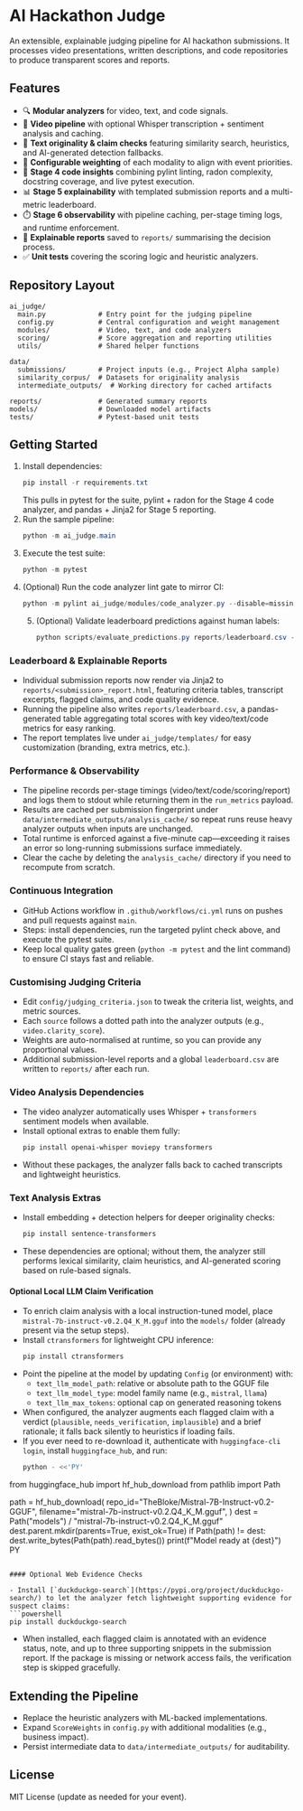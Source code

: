 # AI Hackathon Judge

An extensible, explainable judging pipeline for AI hackathon submissions. It processes video presentations, written descriptions, and code repositories to produce transparent scores and reports.

## Features

- 🔍 **Modular analyzers** for video, text, and code signals.
- 🎥 **Video pipeline** with optional Whisper transcription + sentiment analysis and caching.
- 📝 **Text originality & claim checks** featuring similarity search, heuristics, and AI-generated detection fallbacks.
- 🧮 **Configurable weighting** of each modality to align with event priorities.
- 🧪 **Stage 4 code insights** combining pylint linting, radon complexity, docstring coverage, and live pytest execution.
- 📊 **Stage 5 explainability** with templated submission reports and a multi-metric leaderboard.
- ⏱️ **Stage 6 observability** with pipeline caching, per-stage timing logs, and runtime enforcement.
- 📝 **Explainable reports** saved to `reports/` summarising the decision process.
- ✅ **Unit tests** covering the scoring logic and heuristic analyzers.

## Repository Layout

```
ai_judge/
  main.py             # Entry point for the judging pipeline
  config.py           # Central configuration and weight management
  modules/            # Video, text, and code analyzers
  scoring/            # Score aggregation and reporting utilities
  utils/              # Shared helper functions

data/
  submissions/        # Project inputs (e.g., Project Alpha sample)
  similarity_corpus/  # Datasets for originality analysis
  intermediate_outputs/  # Working directory for cached artifacts

reports/              # Generated summary reports
models/               # Downloaded model artifacts
tests/                # Pytest-based unit tests
```

## Getting Started

1. Install dependencies:
   ```powershell
   pip install -r requirements.txt
   ```
   This pulls in pytest for the suite, pylint + radon for the Stage 4 code analyzer, and pandas + Jinja2 for Stage 5 reporting.
2. Run the sample pipeline:
   ```powershell
   python -m ai_judge.main
   ```
3. Execute the test suite:
   ```powershell
   python -m pytest
   ```
4. (Optional) Run the code analyzer lint gate to mirror CI:
   ```powershell
   python -m pylint ai_judge/modules/code_analyzer.py --disable=missing-module-docstring,missing-function-docstring,too-many-locals,too-few-public-methods
   ```
   5. (Optional) Validate leaderboard predictions against human labels:
       ```powershell
       python scripts/evaluate_predictions.py reports/leaderboard.csv --label-column human_label
       ```

### Leaderboard & Explainable Reports

- Individual submission reports now render via Jinja2 to `reports/<submission>_report.html`, featuring criteria tables, transcript excerpts, flagged claims, and code quality evidence.
- Running the pipeline also writes `reports/leaderboard.csv`, a pandas-generated table aggregating total scores with key video/text/code metrics for easy ranking.
- The report templates live under `ai_judge/templates/` for easy customization (branding, extra metrics, etc.).

### Performance & Observability

- The pipeline records per-stage timings (video/text/code/scoring/report) and logs them to stdout while returning them in the `run_metrics` payload.
- Results are cached per submission fingerprint under `data/intermediate_outputs/analysis_cache/` so repeat runs reuse heavy analyzer outputs when inputs are unchanged.
- Total runtime is enforced against a five-minute cap—exceeding it raises an error so long-running submissions surface immediately.
- Clear the cache by deleting the `analysis_cache/` directory if you need to recompute from scratch.

### Continuous Integration

- GitHub Actions workflow in `.github/workflows/ci.yml` runs on pushes and pull requests against `main`.
- Steps: install dependencies, run the targeted pylint check above, and execute the pytest suite.
- Keep local quality gates green (`python -m pytest` and the lint command) to ensure CI stays fast and reliable.

### Customising Judging Criteria

- Edit `config/judging_criteria.json` to tweak the criteria list, weights, and metric sources.
- Each `source` follows a dotted path into the analyzer outputs (e.g., `video.clarity_score`).
- Weights are auto-normalised at runtime, so you can provide any proportional values.
- Additional submission-level reports and a global `leaderboard.csv` are written to `reports/` after each run.

### Video Analysis Dependencies

- The video analyzer automatically uses Whisper + `transformers` sentiment models when available.
- Install optional extras to enable them fully:
   ```powershell
   pip install openai-whisper moviepy transformers
   ```
- Without these packages, the analyzer falls back to cached transcripts and lightweight heuristics.

### Text Analysis Extras

- Install embedding + detection helpers for deeper originality checks:
   ```powershell
   pip install sentence-transformers
   ```
- These dependencies are optional; without them, the analyzer still performs lexical similarity, claim heuristics, and AI-generated scoring based on rule-based signals.

#### Optional Local LLM Claim Verification

- To enrich claim analysis with a local instruction-tuned model, place `mistral-7b-instruct-v0.2.Q4_K_M.gguf` into the `models/` folder (already present via the setup steps).
- Install `ctransformers` for lightweight CPU inference:
   ```powershell
   pip install ctransformers
   ```
- Point the pipeline at the model by updating `Config` (or environment) with:
   - `text_llm_model_path`: relative or absolute path to the GGUF file
   - `text_llm_model_type`: model family name (e.g., `mistral`, `llama`)
   - `text_llm_max_tokens`: optional cap on generated reasoning tokens
- When configured, the analyzer augments each flagged claim with a verdict (`plausible`, `needs_verification`, `implausible`) and a brief rationale; it falls back silently to heuristics if loading fails.
- If you ever need to re-download it, authenticate with `huggingface-cli login`, install `huggingface_hub`, and run:
   ```powershell
   python - <<'PY'
from huggingface_hub import hf_hub_download
from pathlib import Path

path = hf_hub_download(
    repo_id="TheBloke/Mistral-7B-Instruct-v0.2-GGUF",
    filename="mistral-7b-instruct-v0.2.Q4_K_M.gguf",
)
dest = Path("models") / "mistral-7b-instruct-v0.2.Q4_K_M.gguf"
dest.parent.mkdir(parents=True, exist_ok=True)
if Path(path) != dest:
    dest.write_bytes(Path(path).read_bytes())
print(f"Model ready at {dest}")
PY
   ```

#### Optional Web Evidence Checks

- Install [`duckduckgo-search`](https://pypi.org/project/duckduckgo-search/) to let the analyzer fetch lightweight supporting evidence for suspect claims:
   ```powershell
   pip install duckduckgo-search
   ```
- When installed, each flagged claim is annotated with an evidence status, note, and up to three supporting snippets in the submission report. If the package is missing or network access fails, the verification step is skipped gracefully.

## Extending the Pipeline

- Replace the heuristic analyzers with ML-backed implementations.
- Expand `ScoreWeights` in `config.py` with additional modalities (e.g., business impact).
- Persist intermediate data to `data/intermediate_outputs/` for auditability.

## License

MIT License (update as needed for your event).
